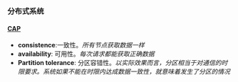### 分布式系统

#### [CAP](http://www.ruanyifeng.com/blog/2018/07/cap.html)

- **consistence**:一致性。*所有节点获取数据一样*
- **availability**: 可用性。*每次请求都能获取正确数据*
- **Partition tolerance**: 分区容错性。*以实际效果而言，分区相当于对通信的时限要求。系统如果不能在时限内达成数据一致性，就意味着发生了分区的情况*
